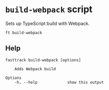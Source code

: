 # `build-webpack` script

Sets up TypeScript build with Webpack.

```shell
ft build-webpack
```

## Help

```
fasttrack build-webpack [options]

    Adds Webpack build

Options
    -h, --help             show this output
```
